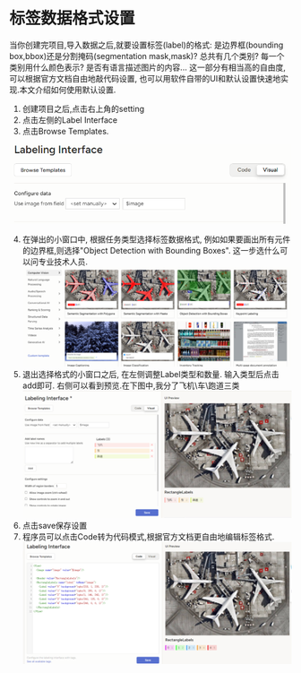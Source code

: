 # 标签数据格式设置
当你创建完项目,导入数据之后,就要设置标签(label)的格式: 是边界框(bounding box,bbox)还是分割掩码(segmentation mask,mask)? 总共有几个类别? 每一个类别用什么颜色表示? 是否有语言描述图片的内容... 
这一部分有相当高的自由度, 可以根据官方文档自由地敲代码设置, 也可以用软件自带的UI和默认设置快速地实现.本文介绍如何使用默认设置. 

1. 创建项目之后,点击右上角的setting
2. 点击左侧的Label Interface
3. 点击Browse Templates. 

![browse tem](md\labels\browsetemplates.png)

4. 在弹出的小窗口中, 根据任务类型选择标签数据格式, 例如如果要画出所有元件的边界框,则选择"Object Detection with Bounding Boxes". 这一步选什么可以问专业技术人员. 
![alt text](md\labels\image.png)
5. 退出选择格式的小窗口之后, 在左侧调整Label类型和数量. 输入类型后点击add即可. 右侧可以看到预览.在下图中,我分了飞机\车\跑道三类
![alt text](md\labels\image-3.png)
6. 点击save保存设置
7. 程序员可以点击Code转为代码模式,根据官方文档更自由地编辑标签格式. 
![alt text](md\labels\image-2.png)